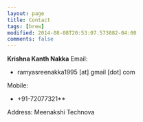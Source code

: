 ```yaml
---
layout: page
title: Contact
tags: [brew]
modified: 2014-08-08T20:53:07.573882-04:00
comments: false
---
```


**Krishna Kanth Nakka**
Email:

* ramyasreenakka1995 [at] gmail [dot] com

Mobile:

* +91-72077321**

Address:
Meenakshi Technova
